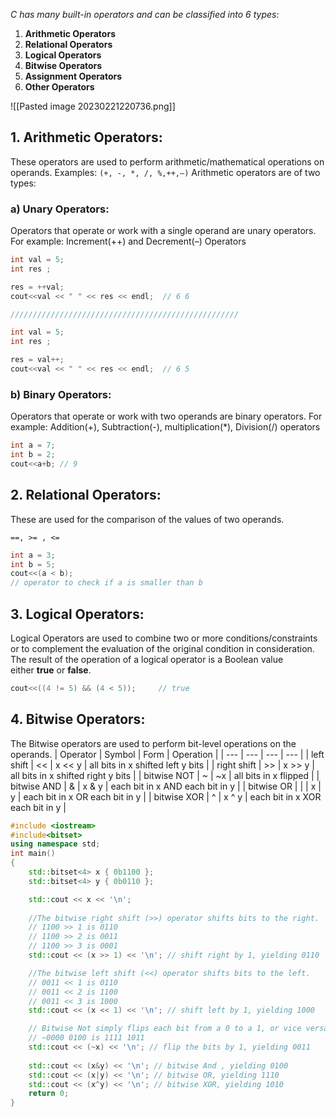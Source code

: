_C has many built-in operators and can be classified into 6 types:_

1.  **Arithmetic Operators**
2.  **Relational Operators**
3.  **Logical Operators**
4.  **Bitwise Operators**
5.  **Assignment Operators**
6.  **Other Operators**

![[Pasted image 20230221220736.png]]

## **1. Arithmetic Operators:** 

These operators are used to perform arithmetic/mathematical operations on operands. Examples: `(+, -, *, /, %,++,–)` Arithmetic operators are of two types: 

### **a) Unary Operators**: 

Operators that operate or work with a single operand are unary operators. For example: Increment(++) and Decrement(–) Operators

```cpp
int val = 5;
int res ;

res = ++val;
cout<<val << " " << res << endl;  // 6 6

///////////////////////////////////////////////////

int val = 5;
int res ;

res = val++;
cout<<val << " " << res << endl;  // 6 5
```

### **b) Binary Operators**:

Operators that operate or work with two operands are binary operators. For example: Addition(+), Subtraction(-), multiplication(*), Division(/) operators

```cpp
int a = 7;
int b = 2;
cout<<a+b; // 9
```

## **2. Relational Operators:**

These are used for the comparison of the values of two operands.

`==, >= , <=` 

```cpp
int a = 3;
int b = 5;
cout<<(a < b);
// operator to check if a is smaller than b
```

## **3. Logical Operators:**

Logical Operators are used to combine two or more conditions/constraints or to complement the evaluation of the original condition in consideration. The result of the operation of a logical operator is a Boolean value either **true** or **false**.

```cpp
cout<<((4 != 5) && (4 < 5));     // true
```



## **4. Bitwise Operators:** 

The Bitwise operators are used to perform bit-level operations on the operands.
| Operator | Symbol | Form | Operation |
| --- | --- | --- | --- |
| left shift | << | x << y | all bits in x shifted left y bits |
| right shift | \>> | x >> y | all bits in x shifted right y bits |
| bitwise NOT | ~ | ~x | all bits in x flipped |
| bitwise AND | & | x & y | each bit in x AND each bit in y |
| bitwise OR | | | x | y | each bit in x OR each bit in y |
| bitwise XOR | ^ | x ^ y | each bit in x XOR each bit in y |

```cpp
#include <iostream>
#include<bitset>
using namespace std;
int main()
{
    std::bitset<4> x { 0b1100 };
    std::bitset<4> y { 0b0110 };

    std::cout << x << '\n';
	
	//The bitwise right shift (>>) operator shifts bits to the right.
	// 1100 >> 1 is 0110  
	// 1100 >> 2 is 0011  
	// 1100 >> 3 is 0001
    std::cout << (x >> 1) << '\n'; // shift right by 1, yielding 0110 

	//The bitwise left shift (<<) operator shifts bits to the left.
	// 0011 << 1 is 0110
	// 0011 << 2 is 1100
	// 0011 << 3 is 1000
    std::cout << (x << 1) << '\n'; // shift left by 1, yielding 1000

	// Bitwise Not simply flips each bit from a 0 to a 1, or vice versa.
    // ~0000 0100 is 1111 1011
    std::cout << (~x) << '\n'; // flip the bits by 1, yielding 0011
    
    std::cout << (x&y) << '\n'; // bitwise And , yielding 0100
    std::cout << (x|y) << '\n'; // bitwise OR, yielding 1110
    std::cout << (x^y) << '\n'; // bitwise XOR, yielding 1010
    return 0;
}
```